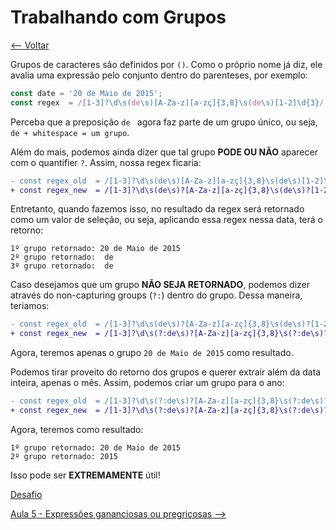 # Trabalhando com Grupos
[<-- Voltar](/README.md)

Grupos de caracteres são definidos por `()`. Como o próprio nome já diz, ele avalia uma expressão pelo conjunto dentro do parenteses, por exemplo:

```js
const date = '20 de Maio de 2015';
const regex  = /[1-3]?\d\s(de\s)[A-Za-z][a-zç]{3,8}\s(de\s)[1-2]\d{3}/
```

Perceba que a preposição `de ` agora faz parte de um grupo único, ou seja, `de + whitespace = um grupo`.

Além do mais, podemos ainda dizer que tal grupo **PODE OU NÃO** aparecer com o quantifier `?`. Assim, nossa regex ficaria:

```diff
- const regex_old  = /[1-3]?\d\s(de\s)[A-Za-z][a-zç]{3,8}\s(de\s)[1-2]\d{3}/
+ const regex_new  = /[1-3]?\d\s(de\s)?[A-Za-z][a-zç]{3,8}\s(de\s)?[1-2]\d{3}/
```

Entretanto, quando fazemos isso, no resultado da regex será retornado como um valor de seleção, ou seja, aplicando essa regex nessa data, terá o retorno:

```
1º grupo retornado: 20 de Maio de 2015 
2º grupo retornado:  de 
3º grupo retornado:  de 
```

Caso desejamos que um grupo **NÃO SEJA RETORNADO**, podemos dizer através do non-capturing groups (`?:`) dentro do grupo. Dessa maneira, teriamos:

```diff
- const regex_old  = /[1-3]?\d\s(de\s)?[A-Za-z][a-zç]{3,8}\s(de\s)?[1-2]\d{3}/
+ const regex_new  = /[1-3]?\d\s(?:de\s)?[A-Za-z][a-zç]{3,8}\s(?:de\s)?[1-2]\d{3}/
```

Agora, teremos apenas o grupo `20 de Maio de 2015` como resultado.

Podemos tirar proveito do retorno dos grupos e querer extrair além da data inteira, apenas o mês. Assim, podemos criar um grupo para o ano:

```diff
- const regex_old  = /[1-3]?\d\s(?:de\s)?[A-Za-z][a-zç]{3,8}\s(?:de\s)?[1-2]\d{3}/
+ const regex_new  = /[1-3]?\d\s(?:de\s)?[A-Za-z][a-zç]{3,8}\s(?:de\s)?([1-2]\d{3})/
```
Agora, teremos como resultado:
```
1º grupo retornado: 20 de Maio de 2015 
2º grupo retornado: 2015
```

Isso pode ser **EXTREMAMENTE** útil!

[Desafio](aulas/4/desafio.md)

[Aula 5 - Expressões gananciosas ou pregriçosas -->](aulas/5/ganancioso-ou-preguicoso.md)